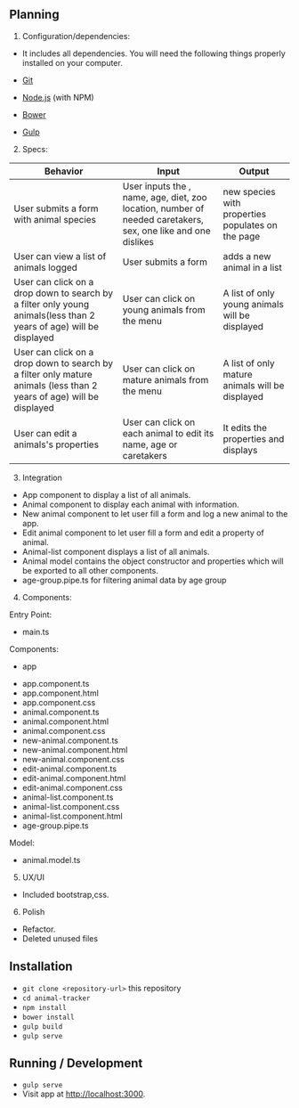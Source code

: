 ## Planning

1. Configuration/dependencies:
* It includes all dependencies.
You will need the following things properly installed on your computer.

* [Git](https://git-scm.com/)
* [Node.js](https://nodejs.org/) (with NPM)
* [Bower](https://bower.io/)
* [Gulp](http://gulpjs.com/)

2. Specs:

| Behavior | Input | Output |
|----------|-------|--------|
|User submits a form with animal species | User inputs the , name, age, diet, zoo location, number of needed caretakers, sex, one like and one dislikes |new species with properties populates on the page|
| User can view a list of animals logged | User submits a form | adds a new animal in a list |
| User can click on a drop down to search by a filter only young animals(less than 2 years of age) will be displayed| User can click on young animals from the menu | A list of only young animals will be displayed|
| User can click on a drop down to search by a filter only mature animals (less than 2 years of age) will be displayed| User can click on mature animals from the menu | A list of only mature animals will be displayed|
| User can edit a animals's properties | User can click on each animal to edit its name, age or caretakers | It edits the properties and displays|


3. Integration
* App component to display a list of all animals.
* Animal component to display each animal with information.
* New animal component to let user fill a form and log a new animal to the app.
* Edit animal component to let user fill a form and edit a property of animal.
* Animal-list component displays a list of all animals.
* Animal model contains the object constructor and properties which will be exported to all other components.
* age-group.pipe.ts for filtering animal data by age group

4. Components:

Entry Point:
* main.ts

Components:
* app
- app.component.ts
- app.component.html
- app.component.css
- animal.component.ts
- animal.component.html
- animal.component.css
- new-animal.component.ts
- new-animal.component.html
- new-animal.component.css
- edit-animal.component.ts
- edit-animal.component.html
- edit-animal.component.css
- animal-list.component.ts
- animal-list.component.css
- animal-list.component.html
- age-group.pipe.ts

Model:
* animal.model.ts


5. UX/UI
  * Included bootstrap,css.

6. Polish
  * Refactor.
  * Deleted unused files

## Installation

* `git clone <repository-url>` this repository
* `cd animal-tracker`
* `npm install`
* `bower install`
* `gulp build`
* `gulp serve`

## Running / Development

* `gulp serve`
* Visit app at [http://localhost:3000](http://localhost:3000).
